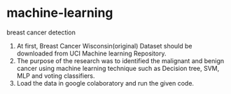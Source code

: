 # machine-learning
breast cancer detection
1. At first, Breast Cancer Wisconsin(original) Dataset should be downloaded from UCI Machine learning Repository.
2. The purpose of the research was to identified the malignant and benign cancer using machine learning technique such as Decision tree, SVM, MLP and voting classifiers.
3. Load the data in google colaboratory and run the given code.
